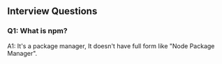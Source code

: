 ## Interview Questions

### Q1: What is npm?
A1: It's a package manager, It doesn't have full form like "Node Package Manager".